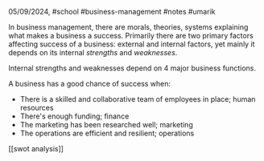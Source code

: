 05/09/2024, #school #business-management #notes #umarik 

In business management, there are morals, theories, systems explaining what makes a business a success. Primarily there are two primary factors affecting success of a business: external and internal factors, yet mainly it depends on its internal *strengths* and *weaknesses*. 

Internal strengths and weaknesses depend on 4 major business functions. 

A business has a good chance of success when:
- There is a skilled and collaborative team of employees in place; human resources
- There's enough funding; finance
- The marketing has been researched well; marketing
- The operations are efficient and resilient; operations

[[swot analysis]]

